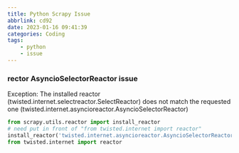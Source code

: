 ```yaml
---
title: Python Scrapy Issue
abbrlink: cd92
date: 2023-01-16 09:41:39
categories: Coding
tags:
	- python
	- issue
---
```


### rector AsyncioSelectorReactor issue
Exception: The installed reactor (twisted.internet.selectreactor.SelectReactor) does not match the requested one (twisted.internet.asyncioreactor.AsyncioSelectorReactor)

<!--more-->

``` py
from scrapy.utils.reactor import install_reactor
# need put in front of "from twisted.internet import reactor"
install_reactor('twisted.internet.asyncioreactor.AsyncioSelectorReactor')
from twisted.internet import reactor
```
